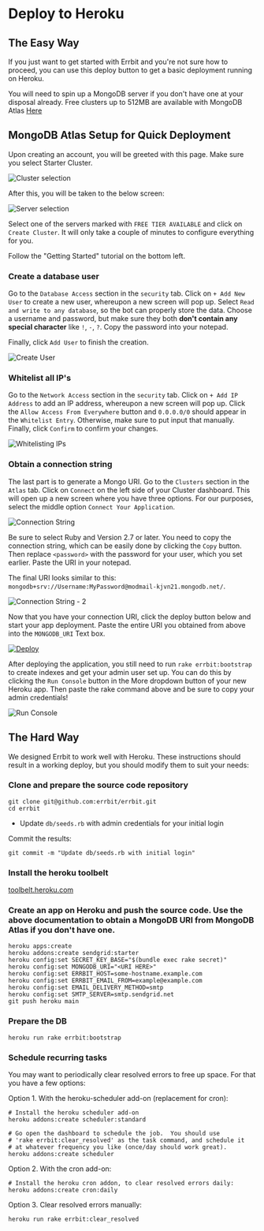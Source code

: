 # Deploy to Heroku

## The Easy Way

If you just want to get started with Errbit and you're not sure how to proceed,
you can use this deploy button to get a basic deployment running on Heroku.

You will need to spin up a MongoDB server if you don't have one at your disposal already.
Free clusters up to 512MB are available with MongoDB Atlas [Here](https://cloud.mongodb.com)

## MongoDB Atlas Setup for Quick Deployment

Upon creating an account, you will be greeted with this page. Make sure you select Starter Cluster.

![Cluster selection](./example/atlas1.jpg)

After this, you will be taken to the below screen:

![Server selection](./example/atlas2.png)

Select one of the servers marked with `FREE TIER AVAILABLE` and click on `Create Cluster`. It will only take a couple of minutes to configure everything for you.

Follow the "Getting Started" tutorial on the bottom left.

### Create a database user

Go to the `Database Access` section in the `security` tab. Click on `+ Add New User` to create a new user, whereupon a new screen will pop up. Select `Read and write to any database`, so the bot can properly store the data. Choose a username and password, but make sure they both **don't contain any special character** like `!`, `-`, `?`. Copy the password into your notepad.

Finally, click `Add User` to finish the creation.

![Create User](./example/atlas3.png)

### Whitelist all IP's

Go to the `Network Access` section in the `security` tab. Click on `+ Add IP Address` to add an IP address, whereupon a new screen will pop up. Click the `Allow Access From Everywhere` button and `0.0.0.0/0` should appear in the `Whitelist Entry`. Otherwise, make sure to put input that manually. Finally, click `Confirm` to confirm your changes.

![Whitelisting IPs](./example/atlas4.png)

### Obtain a connection string

The last part is to generate a Mongo URI. Go to the `Clusters` section in the `Atlas` tab. Click on `Connect` on the left side of your Cluster dashboard. This will open up a new screen where you have three options. For our purposes, select the middle option `Connect Your Application`.

![Connection String](./example/atlas5.png)

Be sure to select Ruby and Version 2.7 or later.
You need to copy the connection string, which can be easily done by clicking the `Copy` button. Then replace `<password>` with the password for your user, which you set earlier. Paste the URI in your notepad.

The final URI looks similar to this: `mongodb+srv://Username:MyPassword@modmail-kjvn21.mongodb.net/`.

![Connection String - 2](./example/atlas6.png)

Now that you have your connection URI, click the deploy button below and start your app deployment. Paste the entire URI you obtained from above into the `MONGODB_URI` Text box.

[![Deploy](https://www.herokucdn.com/deploy/button.svg)](https://heroku.com/deploy?template=https://github.com/errbit/errbit/tree/main)

After deploying the application, you still need to run `rake errbit:bootstrap`
to create indexes and get your admin user set up. You can do this by clicking the `Run Console` button in the More dropdown button of your new Heroku app. Then paste the rake command above and be sure to copy your admin credentials!

![Run Console](./example/atlas7.png)

## The Hard Way

We designed Errbit to work well with Heroku. These instructions should result
in a working deploy, but you should modify them to suit your needs:

### Clone and prepare the source code repository

```shell
git clone git@github.com:errbit/errbit.git
cd errbit
```

- Update `db/seeds.rb` with admin credentials for your initial login

Commit the results:

```shell
git commit -m "Update db/seeds.rb with initial login"
```

### Install the heroku toolbelt

[toolbelt.heroku.com](https://toolbelt.heroku.com/)

### Create an app on Heroku and push the source code. Use the above documentation to obtain a MongoDB URI from MongoDB Atlas if you don't have one.

```shell
heroku apps:create
heroku addons:create sendgrid:starter
heroku config:set SECRET_KEY_BASE="$(bundle exec rake secret)"
heroku config:set MONGODB_URI="<URI HERE>"
heroku config:set ERRBIT_HOST=some-hostname.example.com
heroku config:set ERRBIT_EMAIL_FROM=example@example.com
heroku config:set EMAIL_DELIVERY_METHOD=smtp
heroku config:set SMTP_SERVER=smtp.sendgrid.net
git push heroku main
```

### Prepare the DB

```shell
heroku run rake errbit:bootstrap
```

### Schedule recurring tasks

You may want to periodically clear resolved errors to free up space. For that
you have a few options:

Option 1. With the heroku-scheduler add-on (replacement for cron):

```shell
# Install the heroku scheduler add-on
heroku addons:create scheduler:standard

# Go open the dashboard to schedule the job.  You should use
# 'rake errbit:clear_resolved' as the task command, and schedule it
# at whatever frequency you like (once/day should work great).
heroku addons:create scheduler
```

Option 2. With the cron add-on:

```shell
# Install the heroku cron addon, to clear resolved errors daily:
heroku addons:create cron:daily
```

Option 3. Clear resolved errors manually:

```shell
heroku run rake errbit:clear_resolved
```
